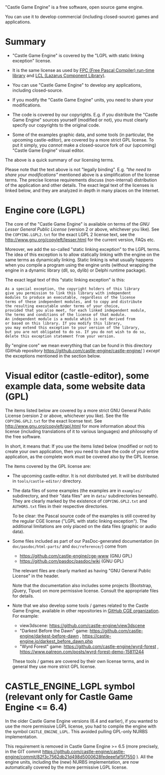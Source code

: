 "Castle Game Engine" is a free software, open source game engine.

You can use it to develop commercial (including closed-source) games and applications.

# Summary

- "Castle Game Engine" is covered by the "LGPL with static linking exception" license.

- It is the same license as used by [FPC (Free Pascal Compiler) run-time library](http://www.freepascal.org/faq.var#general-license) and [LCL (Lazarus Component Library)](http://www.lazarus-ide.org/).

- You can use "Castle Game Engine" to develop any applications, including closed-source.

- If you modify the "Castle Game Engine" units, you need to share your modifications.

- The code is covered by our copyrights. E.g. if you distribute the "Castle Game Engine" sources yourself (modified or not), you must clearly specify our copyrights to the original code.

- Some of the examples graphic data, and some tools (in particular, the upcoming castle-editor), are covered by a more strict GPL license. To put it simply, you *cannot* make a closed-source fork of our (upcoming) "Castle Game Engine" visual editor.

The above is a quick summary of our licensing terms.

Please note that the text above is not "legally binding". E.g. _"the need to share your modifications"_ mentioned above is a simplification of the license terms. The precise license requirements discuss (non-internal) distribution of the application and other details. The exact legal text of the licenses is linked below, and they are analyzed in depth in many places on the Internet.

# Engine core (LGPL)

The core of the "Castle Game Engine" is available on terms of the _GNU Lesser General Public License_ (version 2 or above, whichever you like). See the `COPYING.LGPL2.txt` for the exact LGPL 2 license text, see the http://www.gnu.org/copyleft/lesser.html for the current version, FAQs etc.

Moreover, we add the so-called "static linking exception" to the LGPL terms. The idea of this exception is to allow statically linking with the engine on the same terms as dynamically linking. Static linking is what usually happens when you compile a program using the engine units (without wrapping the engine in a dynamic library (dll, so, dylib) or Delphi runtime package).

The exact legal text of this "static linking exception" is this:

    As a special exception, the copyright holders of this library
    give you permission to link this library with independent
    modules to produce an executable, regardless of the license
    terms of these independent modules, and to copy and distribute
    the resulting executable under terms of your choice,
    provided that you also meet, for each linked independent module,
    the terms and conditions of the license of that module.
    An independent module is a module which is not derived from
    or based on this library. If you modify this library,
    you may extend this exception to your version of the library,
    but you are not obligated to do so. If you do not wish to do so,
    delete this exception statement from your version.

By "engine core" we mean everything that can be found in this directory (GitHub repository https://github.com/castle-engine/castle-engine/ ) *except* the exceptions mentioned in the section below.

# Visual editor (castle-editor), some example data, some website data (GPL)

The items listed below are covered by a more strict GNU General Public License (version 2 or above, whichever you like). See the file `COPYING.GPL2.txt` for the exact license text. See http://www.gnu.org/copyleft/gpl.html for more information about this license (including translations of it to various languages) and philosophy of the free software.

In short, it means that: If you use the items listed below (modified or not) to create your own application, then you need to share the code of your entire application, as the complete work must be covered also by the GPL license.

The items covered by the GPL license are:

- The upcoming castle-editor. It is not distributed yet. It will be distributed in `tools/castle-editor/` directory.

- The data files of some examples (the examples are in `examples/` subdirectory, and their "data files" are in `data/` subdirectories beneath). They are clearly marked by the existence of `COPYING.GPL2.txt` and `AUTHORS.txt` files in their respective directories.

    To be clear: the Pascal source code of the examples is still covered by the regular CGE license ("LGPL with static linking exception"). The additional limitations are only placed on the data files (graphic or audio data).

- Some files included as part of our PasDoc-generated documentation (in `doc/pasdoc/html-parts/` and `doc/reference/`) come from

    - https://github.com/castle-engine/cge-www (GNU GPL)
    - https://github.com/pasdoc/pasdoc/wiki (GNU GPL)

    The relevant files are clearly marked as having "GNU General Public License" in the header.

    Note that the documentation also includes some projects (Bootstrap, jQuery, Tipue) on more permissive license. Consult the appropriate files for details.

- Note that we also develop some tools / games related to the Castle Game Engine, available in other repositories in [GitHub CGE organization](https://github.com/castle-engine). For example:

    - view3dscene: https://github.com/castle-engine/view3dscene
    - "Darkest Before the Dawn" game: https://github.com/castle-engine/darkest-before-dawn , https://castle-engine.io/darkest_before_dawn.php
    - "Wyrd Forest" game: https://github.com/castle-engine/wyrd-forest , https://www.patreon.com/posts/wyrd-forest-demo-15811244

    These tools / games are covered by their own license terms, and in general they use more strict GPL license.

# CASTLE_ENGINE_LGPL symbol (relevant only for Castle Game Engine <= 6.4)

In the older Castle Game Engine versions (6.4 and earlier), if you wanted to use the more permissive LGPL license, you had to compile the engine with the symbol `CASTLE_ENGINE_LGPL`. This avoided pulling GPL-only NURBS implementation.

This requirement is removed in Castle Game Engine >= 6.5 (more precisely, in the GIT commit https://github.com/castle-engine/castle-engine/commit/82f3c7562db21d498d5000628fedeeefaf5f7550 ). All the engine units, including the (new) NURBS implementation, are now automatically covered by the more permissive LGPL license.
